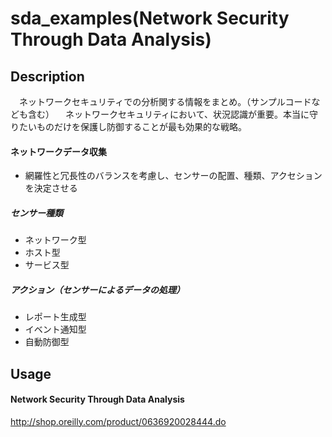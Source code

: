 sda_examples(Network Security Through Data Analysis)
====

## Description
　ネットワークセキュリティでの分析関する情報をまとめ。（サンプルコードなども含む）
　ネットワークセキュリティにおいて、状況認識が重要。本当に守りたいものだけを保護し防御することが最も効果的な戦略。

#### ネットワークデータ収集
 - 網羅性と冗長性のバランスを考慮し、センサーの配置、種類、アクセションを決定させる

##### センサー種類

 - ネットワーク型
 - ホスト型
 - サービス型

##### アクション（センサーによるデータの処理）

 - レポート生成型
 - イベント通知型
 - 自動防御型
 
## Usage

#### Network Security Through Data Analysis
http://shop.oreilly.com/product/0636920028444.do


